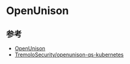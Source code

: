 # OpenUnison

## 参考

* [OpenUnison](https://github.com/TremoloSecurity/OpenUnison)
* [TremoloSecurity/openunison-qs-kubernetes](https://github.com/TremoloSecurity/openunison-qs-kubernetes)